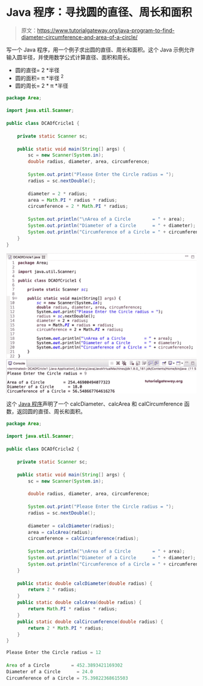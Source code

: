 # Java 程序：寻找圆的直径、周长和面积

> 原文：<https://www.tutorialgateway.org/java-program-to-find-diameter-circumference-and-area-of-a-circle/>

写一个 Java 程序，用一个例子求出圆的直径、周长和面积。这个 Java 示例允许输入圆半径，并使用数学公式计算直径、面积和周长。

*   圆的直径= 2 *半径
*   圆的面积= π *半径 <sup>2</sup>
*   圆的周长= 2 * π *半径

```java
package Area;

import java.util.Scanner;

public class DCAOfCricle1 {

	private static Scanner sc;

	public static void main(String[] args) {
		sc = new Scanner(System.in);	
		double radius, diameter, area, circumference;	

		System.out.print("Please Enter the Circle radius = ");
		radius = sc.nextDouble();	

		diameter = 2 * radius;
		area = Math.PI * radius * radius; 
		circumference = 2 * Math.PI * radius;

		System.out.println("\nArea of a Circle        = " + area);
		System.out.println("Diameter of a Circle      = " + diameter);
		System.out.println("Circumference of a Circle = " + circumference);
	}
}
```

![Java Program to find Diameter, Circumference, and Area of a Circle 1](img/833251b4a41e53b0acf7fd931cd132da.png)

这个 [Java 程序](https://www.tutorialgateway.org/learn-java-programs/)声明了一个 calcDiameter、calcArea 和 calCircumference 函数，返回圆的直径、周长和面积。

```java
package Area;

import java.util.Scanner;

public class DCAOfCricle2 {

	private static Scanner sc;

	public static void main(String[] args) {
		sc = new Scanner(System.in);

		double radius, diameter, area, circumference;

		System.out.print("Please Enter the Circle radius = ");
		radius = sc.nextDouble();

		diameter = calcDiameter(radius);
		area = calcArea(radius); 
		circumference = calCircumference(radius);

		System.out.println("\nArea of a Circle        = " + area);
		System.out.println("Diameter of a Circle      = " + diameter);
		System.out.println("Circumference of a Circle = " + circumference);
	}

	public static double calcDiameter(double radius) {
		return 2 * radius;
	}
	public static double calcArea(double radius) {
		return Math.PI * radius * radius;
	}
	public static double calCircumference(double radius) {
		return 2 * Math.PI * radius;
	}
}
```

```java
Please Enter the Circle radius = 12

Area of a Circle        = 452.3893421169302
Diameter of a Circle      = 24.0
Circumference of a Circle = 75.39822368615503
```
